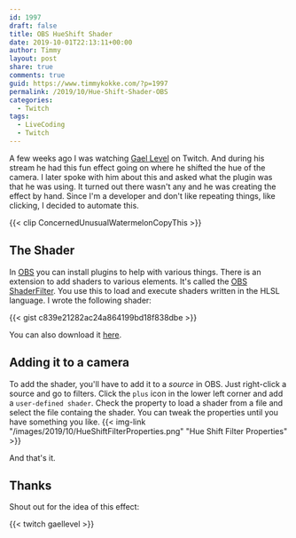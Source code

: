 ```yaml
---
id: 1997
draft: false
title: OBS HueShift Shader
date: 2019-10-01T22:13:11+00:00
author: Timmy
layout: post
share: true
comments: true
guid: https://www.timmykokke.com/?p=1997
permalink: /2019/10/Hue-Shift-Shader-OBS
categories:
  - Twitch
tags:
  - LiveCoding
  - Twitch
---
```


A few weeks ago I was watching [Gael Level](https://www.twitch.tv/Geallevel) on Twitch. And during his stream he had this fun effect going on where he shifted the hue of the camera. I later spoke with him about this and asked what the plugin was that he was using. It turned out there wasn't any and he was creating the effect by hand. Since I'm a developer and don't like repeating things, like clicking, I decided to automate this.

<!--  Intro -->

{{< clip ConcernedUnusualWatermelonCopyThis >}}

## The Shader

In [OBS](https://obsproject.com/) you can install plugins to help with various things. There is an extension to add shaders to various elements. It's called the [OBS ShaderFilter](https://obsproject.com/forum/resources/obs-shaderfilter-v1-0-update.775/). You use this to load and execute shaders written in the HLSL language. I wrote the following shader:

{{< gist c839e21282ac24a864199bd18f838dbe >}}

You can also download it [here](/media/hue-shift.shader).

## Adding it to a camera

To add the shader, you'll have to add it to a _source_ in OBS. Just right-click a source and go to filters. Click the `plus` icon in the lower left corner and add a `user-defined shader`. Check the property to load a shader from a file and select the file containg the shader. You can tweak the properties until you have something you like.
{{< img-link "/images/2019/10/HueShiftFilterProperties.png" "Hue Shift Filter Properties" >}}

And that's it.

## Thanks

Shout out for the idea of this effect:

{{< twitch gaellevel >}}
